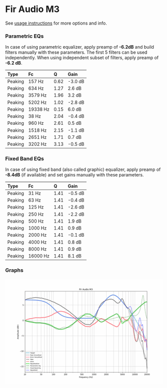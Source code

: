 # Fir Audio M3
See [usage instructions](https://github.com/jaakkopasanen/AutoEq#usage) for more options and info.

### Parametric EQs
In case of using parametric equalizer, apply preamp of **-6.2dB** and build filters manually
with these parameters. The first 5 filters can be used independently.
When using independent subset of filters, apply preamp of **-6.2 dB**.

| Type    | Fc       |    Q | Gain    |
|:--------|:---------|:-----|:--------|
| Peaking | 157 Hz   | 0.62 | -3.0 dB |
| Peaking | 634 Hz   | 1.27 | 2.6 dB  |
| Peaking | 3579 Hz  | 1.96 | 3.2 dB  |
| Peaking | 5202 Hz  | 1.02 | -2.8 dB |
| Peaking | 19338 Hz | 0.15 | 6.0 dB  |
| Peaking | 38 Hz    | 2.04 | -0.4 dB |
| Peaking | 960 Hz   | 2.61 | 0.5 dB  |
| Peaking | 1518 Hz  | 2.15 | -1.1 dB |
| Peaking | 2651 Hz  | 1.71 | 0.7 dB  |
| Peaking | 3202 Hz  | 3.13 | -0.5 dB |

### Fixed Band EQs
In case of using fixed band (also called graphic) equalizer, apply preamp of **-8.4dB**
(if available) and set gains manually with these parameters.

| Type    | Fc       |    Q | Gain    |
|:--------|:---------|:-----|:--------|
| Peaking | 31 Hz    | 1.41 | -0.5 dB |
| Peaking | 63 Hz    | 1.41 | -0.4 dB |
| Peaking | 125 Hz   | 1.41 | -2.6 dB |
| Peaking | 250 Hz   | 1.41 | -2.2 dB |
| Peaking | 500 Hz   | 1.41 | 1.9 dB  |
| Peaking | 1000 Hz  | 1.41 | 0.9 dB  |
| Peaking | 2000 Hz  | 1.41 | -0.1 dB |
| Peaking | 4000 Hz  | 1.41 | 0.8 dB  |
| Peaking | 8000 Hz  | 1.41 | 0.9 dB  |
| Peaking | 16000 Hz | 1.41 | 8.1 dB  |

### Graphs
![](./Fir%20Audio%20M3.png)